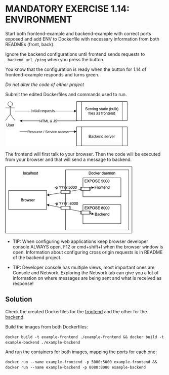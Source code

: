 # MANDATORY EXERCISE 1.14: ENVIRONMENT

Start both frontend-example and backend-example with correct ports exposed and add ENV to Dockerfile with necessary information from both READMEs (front, back).

Ignore the backend configurations until frontend sends requests to `_backend_url_/ping` when you press the button.

You know that the configuration is ready when the button for 1.14 of frontend-example responds and turns green.

*Do not alter the code of either project*

Submit the edited Dockerfiles and commands used to run.

![Backend and Frontend!](images/image1.png)

The frontend will first talk to your browser. Then the code will be executed from your browser and that will send a message to backend.

![More information about connection between frontend and backend](images/image2.png)

- TIP: When configuring web applications keep browser developer console ALWAYS open, F12 or cmd+shift+I when the browser window is open. Information about configuring cross origin requests is in README of the backend project.

- TIP: Developer console has multiple views, most important ones are Console and Network. Exploring the Network tab can give you a lot of information on where messages are being sent and what is received as response!

## Solution

Check the created Dockerfiles for the [frontend](example-frontend/Dockerfile) and the other for the [backend](example-backend/Dockerfile).

Build the images from both Dockerfiles:

`docker build -t example-frontend ./example-frontend && docker build -t example-backend ./example-backend`

And run the containers for both images, mapping the ports for each one:

`docker run --name example-frontend -p 5000:5000 example-frontend && docker run --name example-backend -p 8080:8080 example-backend`